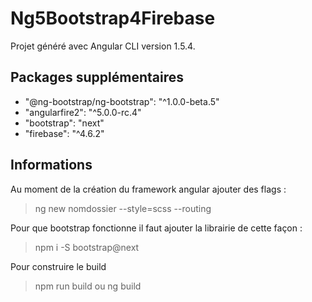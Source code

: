 # Ng5Bootstrap4Firebase

Projet généré avec Angular CLI version 1.5.4.

## Packages supplémentaires

- "@ng-bootstrap/ng-bootstrap": "^1.0.0-beta.5"
- "angularfire2": "^5.0.0-rc.4"
- "bootstrap": "next"
- "firebase": "^4.6.2"

## Informations

Au moment de la création du framework angular ajouter des flags :

> ng new nomdossier --style=scss --routing

Pour que bootstrap fonctionne il faut ajouter la librairie de cette façon :

> npm i -S bootstrap@next

Pour construire le build

> npm run build ou ng build
